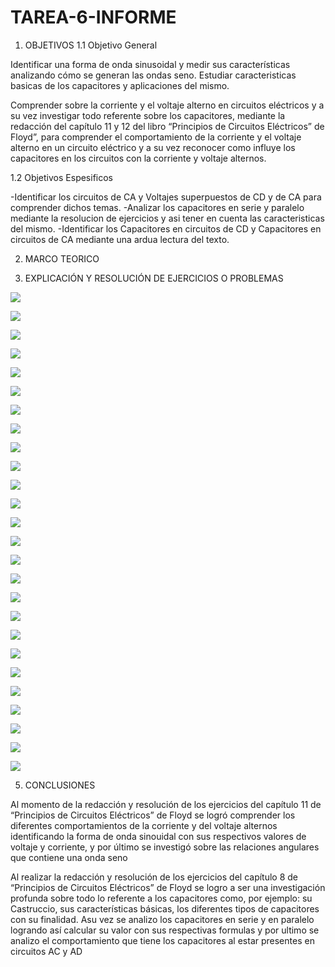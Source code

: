 # TAREA-6-INFORME
1. OBJETIVOS
1.1 Objetivo General

Identificar una forma de onda sinusoidal y medir sus características analizando cómo se generan las ondas seno. Estudiar caracteristicas basicas de los capacitores y aplicaciones del mismo.

Comprender sobre la corriente y el voltaje alterno en circuitos eléctricos y a su vez investigar todo referente sobre los capacitores, mediante la redacción del capítulo 11 y 12 del libro “Principios de Circuitos Eléctricos” de Floyd”, para comprender el comportamiento de la corriente y el voltaje alterno en un circuito eléctrico y a su vez reconocer como influye los capacitores en los circuitos con la corriente y voltaje alternos.

1.2 Objetivos Espesificos

-Identificar los circuitos de CA y Voltajes superpuestos de CD y de CA para comprender dichos temas.
-Analizar los capacitores en serie y paralelo mediante la resolucion de ejercicios y asi tener en cuenta las caracteristicas del mismo.
-Identificar los Capacitores en circuitos de CD y Capacitores en circuitos de CA mediante una ardua lectura del texto.

2. MARCO TEORICO



3. EXPLICACIÓN Y RESOLUCIÓN DE EJERCICIOS O PROBLEMAS

![](https://github.com/smvaca2/Informe-Tarea-6/blob/5d35103517cf3f491b10adf9150fc7273c39bd5c/a.PNG)

![](https://github.com/smvaca2/Informe-Tarea-6/blob/5d35103517cf3f491b10adf9150fc7273c39bd5c/b.PNG)

![](https://github.com/smvaca2/Informe-Tarea-6/blob/5d35103517cf3f491b10adf9150fc7273c39bd5c/c.PNG)

![](https://github.com/smvaca2/Informe-Tarea-6/blob/5d35103517cf3f491b10adf9150fc7273c39bd5c/d.PNG)

![](https://github.com/smvaca2/Informe-Tarea-6/blob/5d35103517cf3f491b10adf9150fc7273c39bd5c/e.PNG)

![](https://github.com/smvaca2/Informe-Tarea-6/blob/5d35103517cf3f491b10adf9150fc7273c39bd5c/f.PNG)

![](https://github.com/smvaca2/Informe-Tarea-6/blob/5d35103517cf3f491b10adf9150fc7273c39bd5c/g.PNG)

![](https://github.com/smvaca2/Informe-Tarea-6/blob/f3e0b82a00fb41eaa164f4641a05c20dd2180aa1/h.PNG)

![](https://github.com/smvaca2/Informe-Tarea-6/blob/f3e0b82a00fb41eaa164f4641a05c20dd2180aa1/i.PNG)

![](https://github.com/smvaca2/Informe-Tarea-6/blob/f3e0b82a00fb41eaa164f4641a05c20dd2180aa1/j.PNG)

![](https://github.com/smvaca2/Informe-Tarea-6/blob/f3e0b82a00fb41eaa164f4641a05c20dd2180aa1/k.PNG)

![](https://github.com/smvaca2/Informe-Tarea-6/blob/f3e0b82a00fb41eaa164f4641a05c20dd2180aa1/l.PNG)

![](https://github.com/smvaca2/Informe-Tarea-6/blob/f3e0b82a00fb41eaa164f4641a05c20dd2180aa1/m.PNG)

![](https://github.com/smvaca2/Informe-Tarea-6/blob/f3e0b82a00fb41eaa164f4641a05c20dd2180aa1/n.PNG)

![](https://github.com/smvaca2/Informe-Tarea-6/blob/6382471a0a1053d183fc63ec50a713af46a4ec04/%C3%B1.PNG)

![](https://github.com/smvaca2/Informe-Tarea-6/blob/f3e0b82a00fb41eaa164f4641a05c20dd2180aa1/o.PNG)

![](https://github.com/smvaca2/Informe-Tarea-6/blob/f3e0b82a00fb41eaa164f4641a05c20dd2180aa1/p.PNG)

![](https://github.com/smvaca2/Informe-Tarea-6/blob/f3e0b82a00fb41eaa164f4641a05c20dd2180aa1/q.PNG)

![](https://github.com/smvaca2/Informe-Tarea-6/blob/6382471a0a1053d183fc63ec50a713af46a4ec04/r.PNG)

![](https://github.com/smvaca2/Informe-Tarea-6/blob/6382471a0a1053d183fc63ec50a713af46a4ec04/s.PNG)

![](https://github.com/smvaca2/Informe-Tarea-6/blob/6382471a0a1053d183fc63ec50a713af46a4ec04/t.PNG)

![](https://github.com/smvaca2/Informe-Tarea-6/blob/6382471a0a1053d183fc63ec50a713af46a4ec04/u.PNG)

![](https://github.com/smvaca2/Informe-Tarea-6/blob/6382471a0a1053d183fc63ec50a713af46a4ec04/v.PNG)

![](https://github.com/smvaca2/Informe-Tarea-6/blob/6382471a0a1053d183fc63ec50a713af46a4ec04/w.PNG)

![](https://github.com/smvaca2/Informe-Tarea-6/blob/6382471a0a1053d183fc63ec50a713af46a4ec04/x.PNG)

![](https://github.com/smvaca2/Informe-Tarea-6/blob/6382471a0a1053d183fc63ec50a713af46a4ec04/y.PNG)



5. CONCLUSIONES

Al momento de la redacción y resolución de los ejercicios del capítulo 11 de “Principios de Circuitos Eléctricos” de Floyd se logró comprender los diferentes comportamientos de la corriente y del voltaje alternos identificando la forma de onda sinouidal con sus respectivos valores de voltaje y corriente, y por último se investigó sobre las relaciones angulares que contiene una onda seno

Al realizar la redacción y resolución de los ejercicios del capítulo 8 de “Principios de Circuitos Eléctricos” de Floyd se logro a ser una investigación profunda sobre todo lo referente a los capacitores como, por ejemplo: su Castruccio, sus características básicas, los diferentes tipos de capacitores con su finalidad. Asu vez se analizo los capacitores en serie y en paralelo logrando así calcular su valor con sus respectivas formulas y por ultimo se analizo el comportamiento que tiene los capacitores al estar presentes en circuitos AC y AD
